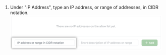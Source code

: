 1. Under "IP Address", type an IP address, or range of addresses, in CIDR notation.
  ![Key field to add IP address](/assets/images/help/security/ip-address-field.png)
